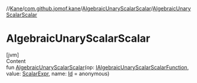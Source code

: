 //[Kane](../../index.md)/[com.github.jomof.kane](../index.md)/[AlgebraicUnaryScalarScalar](index.md)/[AlgebraicUnaryScalarScalar](-algebraic-unary-scalar-scalar.md)



# AlgebraicUnaryScalarScalar  
[jvm]  
Content  
fun [AlgebraicUnaryScalarScalar](-algebraic-unary-scalar-scalar.md)(op: [IAlgebraicUnaryScalarScalarFunction](../-i-algebraic-unary-scalar-scalar-function/index.md), value: [ScalarExpr](../-scalar-expr/index.md), name: [Id](../../com.github.jomof.kane.impl/index.md#%5Bcom.github.jomof.kane.impl%2FId%2F%2F%2FPointingToDeclaration%2F%5D%2FClasslikes%2F-225615094) = anonymous)  



